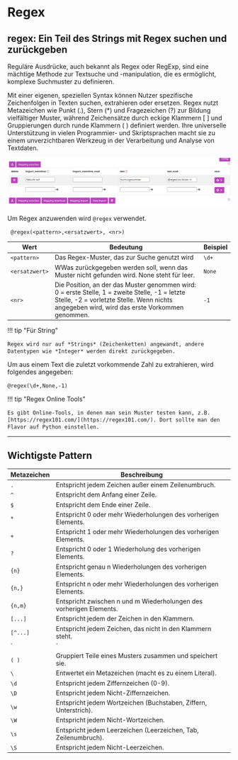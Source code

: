 # Regex


## regex: Ein Teil des Strings mit Regex suchen und zurückgeben

Reguläre Ausdrücke, auch bekannt als Regex oder RegExp, sind eine mächtige Methode zur Textsuche und -manipulation, die es ermöglicht, komplexe Suchmuster zu definieren. 

Mit einer eigenen, speziellen Syntax können Nutzer spezifische Zeichenfolgen in Texten suchen, extrahieren oder ersetzen. Regex nutzt Metazeichen wie Punkt (.), Stern (*) und Fragezeichen (?) zur Bildung vielfältiger Muster, während Zeichensätze durch eckige Klammern [ ] und Gruppierungen durch runde Klammern ( ) definiert werden. Ihre universelle Unterstützung in vielen Programmier- und Skriptsprachen macht sie zu einem unverzichtbaren Werkzeug in der Verarbeitung und Analyse von Textdaten.

 ![regex](../../../img/regex.png)


Um Regex anzuwenden wird ```@regex``` verwendet. 



```
 @regex(<pattern>,<ersatzwert>, <nr>)
```

| Wert    |       Bedeutung           | Beispiel     |
|--------|--------------------------|------------|
|`<pattern>`|Das Regex-Muster, das zur Suche genutzt wird | `\d+` |
|`<ersatzwert>`| WWas zurückgegeben werden soll, wenn das Muster nicht gefunden wird. None steht für leer. |`None`|
|`<nr>`| Die Position, an der das Muster genommen wird: 0 = erste Stelle, 1 = zweite Stelle, -1 = letzte Stelle, -2 = vorletzte Stelle. Wenn nichts angegeben wird, wird das erste Vorkommen genommen. |`-1`|

!!! tip "Für String"

    Regex wird nur auf *Strings* (Zeichenketten) angewandt, andere Datentypen wie *Integer* werden direkt zurückgegeben.



Um aus einem Text die zuletzt vorkommende Zahl zu extrahieren, wird folgendes angegeben:

```
@regex(\d+,None,-1)

```

!!! tip "Regex Online Tools"

    Es gibt Online-Tools, in denen man sein Muster testen kann, z.B. [https://regex101.com/](https://regex101.com/). Dort sollte man den Flavor auf Python einstellen.

---------------------


## Wichtigste Pattern 

| Metazeichen | Beschreibung                                                |
|-------------|-------------------------------------------------------------|
| `.`         | Entspricht jedem Zeichen außer einem Zeilenumbruch.         |
| `^`         | Entspricht dem Anfang einer Zeile.                          |
| `$`         | Entspricht dem Ende einer Zeile.                            |
| `*`         | Entspricht 0 oder mehr Wiederholungen des vorherigen Elements.|
| `+`         | Entspricht 1 oder mehr Wiederholungen des vorherigen Elements.|
| `?`         | Entspricht 0 oder 1 Wiederholung des vorherigen Elements.   |
| `{n}`       | Entspricht genau n Wiederholungen des vorherigen Elements.  |
| `{n,}`      | Entspricht n oder mehr Wiederholungen des vorherigen Elements.|
| `{n,m}`     | Entspricht zwischen n und m Wiederholungen des vorherigen Elements.|
| `[...]`     | Entspricht jedem der Zeichen in den Klammern.               |
| `[^...]`    | Entspricht jedem Zeichen, das nicht in den Klammern steht.  |
| `|`         | Entspricht entweder dem Ausdruck vor oder nach dem Operator.|
| `( )`       | Gruppiert Teile eines Musters zusammen und speichert sie.   |
| `\`         | Entwertet ein Metazeichen (macht es zu einem Literal).      |
| `\d`        | Entspricht jedem Ziffernzeichen (0-9).                      |
| `\D`        | Entspricht jedem Nicht-Ziffernzeichen.                      |
| `\w`        | Entspricht jedem Wortzeichen (Buchstaben, Ziffern, Unterstrich).|
| `\W`        | Entspricht jedem Nicht-Wortzeichen.                         |
| `\s`        | Entspricht jedem Leerzeichen (Leerzeichen, Tab, Zeilenumbruch).|
| `\S`        | Entspricht jedem Nicht-Leerzeichen.                         |
